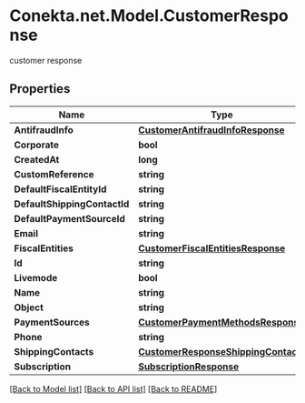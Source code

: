 # Conekta.net.Model.CustomerResponse
customer response

## Properties

Name | Type | Description | Notes
------------ | ------------- | ------------- | -------------
**AntifraudInfo** | [**CustomerAntifraudInfoResponse**](CustomerAntifraudInfoResponse.md) |  | [optional] 
**Corporate** | **bool** |  | [optional] 
**CreatedAt** | **long** |  | 
**CustomReference** | **string** |  | [optional] 
**DefaultFiscalEntityId** | **string** |  | [optional] 
**DefaultShippingContactId** | **string** |  | [optional] 
**DefaultPaymentSourceId** | **string** |  | [optional] 
**Email** | **string** |  | [optional] 
**FiscalEntities** | [**CustomerFiscalEntitiesResponse**](CustomerFiscalEntitiesResponse.md) |  | [optional] 
**Id** | **string** |  | 
**Livemode** | **bool** |  | 
**Name** | **string** |  | [optional] 
**Object** | **string** |  | 
**PaymentSources** | [**CustomerPaymentMethodsResponse**](CustomerPaymentMethodsResponse.md) |  | [optional] 
**Phone** | **string** |  | [optional] 
**ShippingContacts** | [**CustomerResponseShippingContacts**](CustomerResponseShippingContacts.md) |  | [optional] 
**Subscription** | [**SubscriptionResponse**](SubscriptionResponse.md) |  | [optional] 

[[Back to Model list]](../README.md#documentation-for-models) [[Back to API list]](../README.md#documentation-for-api-endpoints) [[Back to README]](../README.md)

